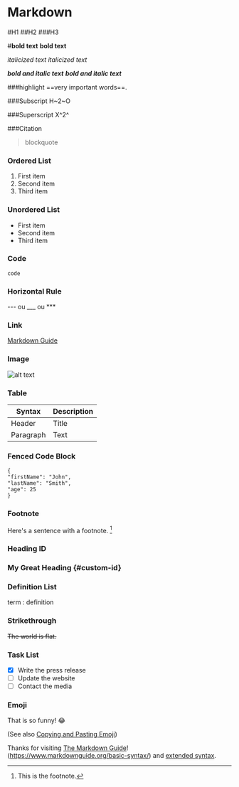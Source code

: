 # Markdown
#H1
##H2
###H3

#**bold text** __bold text__

*italicized text* _italicized text_

***bold and italic text*** ___bold and italic text___

###highlight
==very important words==.

###Subscript 
H~2~O

###Superscript 
X^2^

###Citation
> blockquote

### Ordered List
1. First item
2. Second item
3. Third item

### Unordered List
- First item
- Second item
- Third item

### Code
`code`

### Horizontal Rule
--- ou ___ ou ***

### Link
[Markdown Guide](https://www.markdownguide.org)

### Image
![alt text](https://www.markdownguide.org/assets/images/tux.png)

### Table
| Syntax | Description |
| ----------- | ----------- |
| Header | Title |
| Paragraph | Text |

### Fenced Code Block
```
{
"firstName": "John",
"lastName": "Smith",
"age": 25
}
```

### Footnote

Here's a sentence with a footnote. [^1]

[^1]: This is the footnote.

### Heading ID

### My Great Heading {#custom-id}

### Definition List

term
: definition

### Strikethrough

~~The world is flat.~~

### Task List

- [x] Write the press release
- [ ] Update the website
- [ ] Contact the media

### Emoji

That is so funny! :joy:

(See also [Copying and Pasting Emoji](https://www.markdownguide.org/extended-syntax/#copying-and-pasting-emoji))

Thanks for visiting [The Markdown Guide](https://www.markdownguide.org)!
(https://www.markdownguide.org/basic-syntax/) and [extended syntax](https://www.markdownguide.org/extended-syntax/).